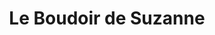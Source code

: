 ---
title: "Le Boudoir de Suzanne"
url: /nimes/le-boudoir-de-suzanne-rue-de-la-madeleine/
shop: vêtements
---